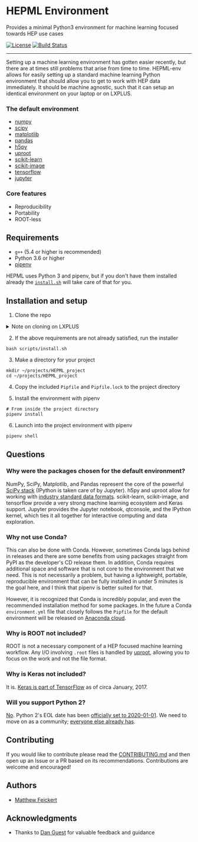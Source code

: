 # HEPML Environment

Provides a minimal Python3 environment for machine learning focused towards HEP use cases

[![License](https://img.shields.io/badge/License-BSD%203--Clause-blue.svg)](https://opensource.org/licenses/BSD-3-Clause)
[![Build Status](https://travis-ci.com/matthewfeickert/HEPML-env.svg?branch=master)](https://travis-ci.com/matthewfeickert/HEPML-env)

---

Setting up a machine learning environment has gotten easier recently, but there are at times still problems that arise from time to time. HEPML-env allows for easily setting up a standard machine learning Python environment that should allow you to get to work with HEP data immediately. It should be machine agnostic, such that it can setup an identical environment on your laptop or on LXPLUS.

### The default environment

- [numpy](https://github.com/numpy/numpy)
- [scipy](https://github.com/scipy/scipy)
- [matplotlib](https://github.com/matplotlib/matplotlib)
- [pandas](https://github.com/pandas-dev/pandas)
- [h5py](https://github.com/h5py/h5py)
- [uproot](https://github.com/scikit-hep/uproot)
- [scikit-learn](https://github.com/scikit-learn/scikit-learn)
- [scikit-image](https://github.com/scikit-image/scikit-image)
- [tensorflow](https://github.com/tensorflow/tensorflow)
- [jupyter](https://github.com/jupyter)


### Core features
- Reproducibility
- Portability
- ROOT-less

## Requirements

- `g++` (5.4 or higher is recommended)
- Python 3.6 or higher
- [pipenv](https://docs.pipenv.org/)

HEPML uses Python 3 and pipenv, but if you don't have them installed already the [`install.sh`](https://github.com/matthewfeickert/HEPML-env/blob/master/scripts/install.sh) will take care of that for you.

## Installation and setup

1. Clone the repo

<details>
 <summary>Note on cloning on LXPLUS</summary>

When trying to use SSH with GitHub on LXPLUS it is important to make sure that your `~/.ssh/config` is properly configured. It may need to contain something along the lines of

```
Host github.com
    IdentityFile ~/.ssh/id_rsa-github
    IdentitiesOnly yes
```

</details>


2. If the above requirements are not already satisfied, run the installer

```
bash scripts/install.sh
```

3. Make a directory for your project

```
mkdir ~/projects/HEPML_project
cd ~/projects/HEPML_project
```

4. Copy the included `Pipfile` and `Pipfile.lock` to the project directory

5. Install the environment with pipenv

```
# From inside the project directory
pipenv install
```

6. Launch into the project environment with pipenv

```
pipenv shell
```

## Questions

### Why were the packages chosen for the default environment?

NumPy, SciPy, Matplotlib, and Pandas represent the core of the powerful [SciPy stack](https://www.scipy.org/) (IPython is taken care of by Jupyter). h5py and uproot allow for working with [industry standard data formats](https://support.hdfgroup.org/HDF5/). scikit-learn, scikit-image, and tensorflow provide a very strong machine learning ecosystem and Keras support. Jupyter provides the Jupyter notebook, qtconsole, and the IPython kernel, which ties it all together for interactive computing and data exploration.

### Why not use Conda?

This can also be done with Conda. However, sometimes Conda lags behind in releases and there are some benefits from using packages straight from PyPI as the developer's CD release them. In addition, Conda requires additional space and software that is not core to the environment that we need. This is not necessarily a problem, but having a lightweight, portable, reproducible environment that can be fully installed in under 5 minutes is the goal here, and I think that pipenv is better suited for that.

However, it is recognized that Conda is incredibly popular, and even the recommended installation method for some packages. In the future a Conda `environment.yml` file that closely follows the `Pipfile` for the default environment will be released on [Anaconda cloud](https://anaconda.org/).

### Why is ROOT not included?

ROOT is not a necessary component of a HEP focused machine learning workflow. Any I/O involving `.root` files is handled by [uproot](https://github.com/scikit-hep/uproot), allowing you to focus on the work and not the file format.

### Why is Keras not included?

It is. [Keras is part of TensorFlow](https://www.tensorflow.org/api_docs/python/tf/keras) as of circa January, 2017.

### Will you support Python 2?

[No](https://pythonclock.org/). Python 2's EOL date has been [officially set to 2020-01-01](https://github.com/python/devguide/pull/344). We need to move on as a community; [everyone else already has](https://python3statement.org/).

## Contributing

If you would like to contribute please read the [CONTRIBUTING.md](https://github.com/matthewfeickert/HEPML-installer/blob/master/CONTRIBUTING.md) and then open up an Issue or a PR based on its recommendations. Contributions are welcome and encouraged!

## Authors

- [Matthew Feickert](http://www.matthewfeickert.com/)

## Acknowledgments

- Thanks to [Dan Guest](https://github.com/dguest) for valuable feedback and guidance

